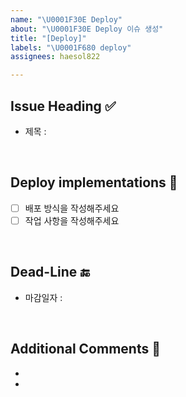 ```yaml
---
name: "\U0001F30E Deploy"
about: "\U0001F30E Deploy 이슈 생성"
title: "[Deploy]"
labels: "\U0001F680 deploy"
assignees: haesol822

---
```


## Issue Heading ✅

- 제목 : 

<br/>

## Deploy implementations 📄

- [ ] 배포 방식을 작성해주세요
- [ ] 작업 사항을 작성해주세요

<br/>

## Dead-Line 🔚

- 마감일자 : 

<br/>

## Additional Comments 💬

-
-
<br/>
